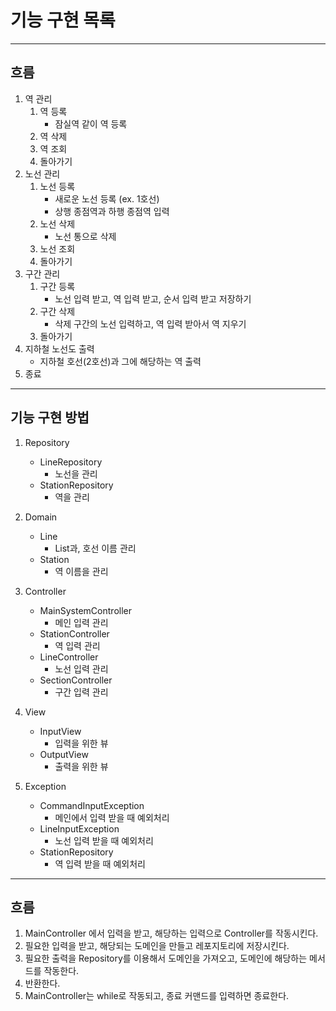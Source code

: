 # 기능 구현 목록

---

## 흐름

1. 역 관리
   1. 역 등록
      - 잠실역 같이 역 등록
   2. 역 삭제
   3. 역 조회
   4. 돌아가기
2. 노선 관리
   1. 노선 등록
      - 새로운 노선 등록 (ex. 1호선)
      - 상행 종점역과 하행 종점역 입력
   2. 노선 삭제
      - 노선 통으로 삭제
   3. 노선 조회
   4. 돌아가기
3. 구간 관리
   1. 구간 등록
      - 노선 입력 받고, 역 입력 받고, 순서 입력 받고 저장하기
   2. 구간 삭제
      - 삭제 구간의 노선 입력하고, 역 입력 받아서 역 지우기
   3. 돌아가기
4. 지하철 노선도 출력
   - 지하철 호선(2호선)과 그에 해당하는 역 출력
5. 종료

---

## 기능 구현 방법

1. Repository
   - LineRepository
     - 노선을 관리
   - StationRepository
     - 역을 관리
2. Domain
   - Line
     - List<Station>과, 호선 이름 관리
   - Station
     - 역 이름을 관리
3. Controller
   - MainSystemController
     - 메인 입력 관리
   - StationController
     - 역 입력 관리
   - LineController
     - 노선 입력 관리
   - SectionController
     - 구간 입력 관리
4. View
   - InputView
     - 입력을 위한 뷰
   - OutputView
     - 출력을 위한 뷰

5. Exception
   - CommandInputException
     - 메인에서 입력 받을 때 예외처리
   - LineInputException
     - 노선 입력 받을 때 예외처리
   - StationRepository
     - 역 입력 받을 때 예외처리


---

## 흐름

1. MainController 에서 입력을 받고, 해당하는 입력으로 Controller를 작동시킨다.
2. 필요한 입력을 받고, 해당되는 도메인을 만들고 레포지토리에 저장시킨다.
3. 필요한 출력을 Repository를 이용해서 도메인을 가져오고, 도메인에 해당하는 메서드를 작동한다.
4. 반환한다.
5. MainController는 while로 작동되고, 종료 커맨드를 입력하면 종료한다.
